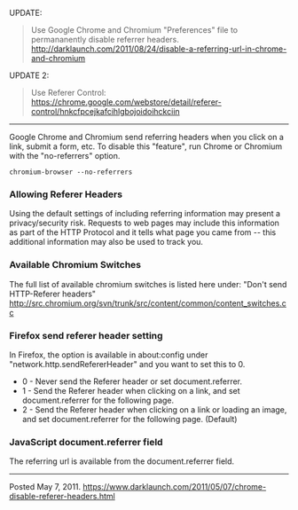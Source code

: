 UPDATE:
> Use Google Chrome and Chromium "Preferences" file to permananently disable referrer headers. http://darklaunch.com/2011/08/24/disable-a-referring-url-in-chrome-and-chromium

UPDATE 2:
> Use Referer Control: https://chrome.google.com/webstore/detail/referer-control/hnkcfpcejkafcihlgbojoidoihckciin

---

Google Chrome and Chromium send referring headers when you click on a link, submit a form, etc. To disable this "feature", run Chrome or Chromium with the "no-referrers" option.

```
chromium-browser --no-referrers
```

### Allowing Referer Headers
Using the default settings of including referring information may present a privacy/security risk. Requests to web pages may include this information as part of the HTTP Protocol and it tells what page you came from -- this additional information may also be used to track you.

### Available Chromium Switches
The full list of available chromium switches is listed here under: "Don't send HTTP-Referer headers"
http://src.chromium.org/svn/trunk/src/content/common/content_switches.cc

### Firefox send referer header setting
In Firefox, the option is available in about:config under "network.http.sendRefererHeader" and you want to set this to 0.

* 0 - Never send the Referer header or set document.referrer.
* 1 - Send the Referer header when clicking on a link, and set document.referrer for the following page.
* 2 - Send the Referer header when clicking on a link or loading an image, and set document.referrer for the following page. (Default)

### JavaScript document.referrer field
The referring url is available from the document.referrer field.

---


Posted May 7, 2011.
https://www.darklaunch.com/2011/05/07/chrome-disable-referer-headers.html